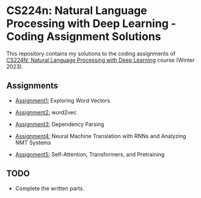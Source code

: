 # CS224n: Natural Language Processing with Deep Learning - Coding Assignment Solutions

This repository contains my solutions to the coding assignments of [CS224N: Natural Language Processing with Deep Learning](https://web.stanford.edu/class/archive/cs/cs224n/cs224n.1234/) course (Winter 2023).

## Assignments

- [Assignment1:](https://github.com/AmirhosseinKoochakian2003/CS224n/tree/master/assignment1) Exploring Word Vectors

- [Assignment2:](https://github.com/AmirhosseinKoochakian2003/CS224n/tree/master/assignment2) word2vec

- [Assignment3:](https://github.com/AmirhosseinKoochakian2003/CS224n/tree/master/assignment3) Dependency Parsing

- [Assignment4:](https://github.com/AmirhosseinKoochakian2003/CS224n/tree/master/assignment4) Neural Machine Translation with RNNs and Analyzing NMT Systems

- [Assignment5:](https://github.com/AmirhosseinKoochakian2003/CS224n/tree/master/assignment5) Self-Attention, Transformers, and Pretraining

## TODO
- Complete the written parts.
